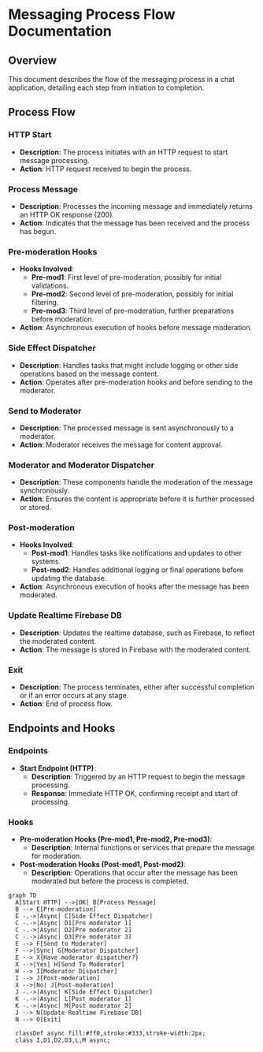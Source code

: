 
# Messaging Process Flow Documentation

## Overview
This document describes the flow of the messaging process in a chat application, detailing each step from initiation to completion.

## Process Flow

### HTTP Start
- **Description**: The process initiates with an HTTP request to start message processing.
- **Action**: HTTP request received to begin the process.

### Process Message
- **Description**: Processes the incoming message and immediately returns an HTTP OK response (200).
- **Action**: Indicates that the message has been received and the process has begun.

### Pre-moderation Hooks
- **Hooks Involved**:
  - **Pre-mod1**: First level of pre-moderation, possibly for initial validations.
  - **Pre-mod2**: Second level of pre-moderation, possibly for initial filtering.
  - **Pre-mod3**: Third level of pre-moderation, further preparations before moderation.
- **Action**: Asynchronous execution of hooks before message moderation.

### Side Effect Dispatcher
- **Description**: Handles tasks that might include logging or other side operations based on the message content.
- **Action**: Operates after pre-moderation hooks and before sending to the moderator.

### Send to Moderator
- **Description**: The processed message is sent asynchronously to a moderator.
- **Action**: Moderator receives the message for content approval.

### Moderator and Moderator Dispatcher
- **Description**: These components handle the moderation of the message synchronously.
- **Action**: Ensures the content is appropriate before it is further processed or stored.

### Post-moderation
- **Hooks Involved**:
  - **Post-mod1**: Handles tasks like notifications and updates to other systems.
  - **Post-mod2**: Handles additional logging or final operations before updating the database.
- **Action**: Asynchronous execution of hooks after the message has been moderated.

### Update Realtime Firebase DB
- **Description**: Updates the realtime database, such as Firebase, to reflect the moderated content.
- **Action**: The message is stored in Firebase with the moderated content.

### Exit
- **Description**: The process terminates, either after successful completion or if an error occurs at any stage.
- **Action**: End of process flow.

## Endpoints and Hooks

### Endpoints
- **Start Endpoint (HTTP)**:
  - **Description**: Triggered by an HTTP request to begin the message processing.
  - **Response**: Immediate HTTP OK, confirming receipt and start of processing.

### Hooks
- **Pre-moderation Hooks (Pre-mod1, Pre-mod2, Pre-mod3)**:
  - **Description**: Internal functions or services that prepare the message for moderation.
- **Post-moderation Hooks (Post-mod1, Post-mod2)**:
  - **Description**: Operations that occur after the message has been moderated but before the process is completed.

```mermaid
graph TD
  A[Start HTTP] -->|OK| B[Process Message]
  B --> E[Pre-moderation]
  E -.->|Async| C[Side Effect Dispatcher]
  C -.->|Async| D1[Pre moderator 1]
  C -.->|Async| D2[Pre moderator 2]
  C -.->|Async| D3[Pre moderator 3]
  E --> F[Send to Moderator]
  F -->|Sync| G[Moderator Dispatcher]
  E --> X{Have moderator dispatcher?}
  X -->|Yes| H[Send To Moderator]
  H --> I[Moderator Dispatcher]
  I --> J[Post-moderation]
  X -->|No| J[Post-moderation]
  J -.->|Async| K[Side Effect Dispatcher]
  K -.->|Async| L[Post moderator 1]
  K -.->|Async| M[Post moderator 2]
  J --> N[Update Realtime Firebase DB]
  N --> O[Exit]

  classDef async fill:#ff0,stroke:#333,stroke-width:2px;
  class I,D1,D2,D3,L,M async;
```

